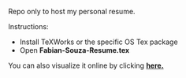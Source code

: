 Repo only to host my personal resume.

Instructions: 

* Install TeXWorks or the specific OS Tex package
* Open <b>Fabian-Souza-Resume.tex</b>

You can also visualize it online by clicking <a href="https://github.com/fsouzadi1995/resume/blob/master/out/Fabian-Souza-Resume.pdf"><b>here.</b></a>
